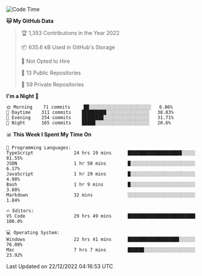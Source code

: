 <!--START_SECTION:waka-->
![Code Time](http://img.shields.io/badge/Code%20Time-3%2C414%20hrs%2051%20mins-blue)

**🐱 My GitHub Data** 

> 🏆 1,353 Contributions in the Year 2022
 > 
> 📦 635.6 kB Used in GitHub's Storage 
 > 
> 🚫 Not Opted to Hire
 > 
> 📜 13 Public Repositories 
 > 
> 🔑 59 Private Repositories  
 > 
**I'm a Night 🦉** 

```text
🌞 Morning    71 commits     ██░░░░░░░░░░░░░░░░░░░░░░░   8.86% 
🌆 Daytime    311 commits    █████████░░░░░░░░░░░░░░░░   38.83% 
🌃 Evening    254 commits    ████████░░░░░░░░░░░░░░░░░   31.71% 
🌙 Night      165 commits    █████░░░░░░░░░░░░░░░░░░░░   20.6%

```


📊 **This Week I Spent My Time On** 

```text
💬 Programming Languages: 
TypeScript               24 hrs 19 mins      ████████████████████░░░░░   81.55% 
JSON                     1 hr 50 mins        █░░░░░░░░░░░░░░░░░░░░░░░░   6.17% 
JavaScript               1 hr 29 mins        █░░░░░░░░░░░░░░░░░░░░░░░░   4.98% 
Bash                     1 hr 9 mins         █░░░░░░░░░░░░░░░░░░░░░░░░   3.88% 
Markdown                 32 mins             ░░░░░░░░░░░░░░░░░░░░░░░░░   1.84%

🔥 Editors: 
VS Code                  29 hrs 49 mins      █████████████████████████   100.0%

💻 Operating System: 
Windows                  22 hrs 41 mins      ███████████████████░░░░░░   76.08% 
Mac                      7 hrs 7 mins        ██████░░░░░░░░░░░░░░░░░░░   23.92%

```


 Last Updated on 22/12/2022 04:16:53 UTC
<!--END_SECTION:waka-->

